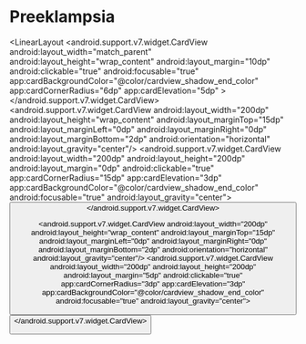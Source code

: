 # Preeklampsia
<?xml version="1.0" encoding="utf-8"?>
<LinearLayout
<android.support.v7.widget.CardView
android:layout_width="match_parent"
android:layout_height="wrap_content"
android:layout_margin="10dp"
android:clickable="true"
android:focusable="true"
app:cardBackgroundColor="@color/cardview_shadow_end_color"
app:cardCornerRadius="6dp"
app:cardElevation="5dp" >
<LinearLayout
android:layout_width="match_parent"
android:layout_height="110dp"
android:background="@drawable/upframe"
android:gravity="center"
android:orientation="horizontal"
android:padding="10dp" />
</android.support.v7.widget.CardView>
<android.support.v7.widget.CardView
android:layout_width="200dp"
android:layout_height="wrap_content"
android:layout_marginTop="15dp"
android:layout_marginLeft="0dp"
android:layout_marginRight="0dp"
android:layout_marginBottom="2dp"
android:orientation="horizontal"
android:layout_gravity="center"/>
<android.support.v7.widget.CardView
android:layout_width="200dp"
android:layout_height="200dp"
android:layout_margin="0dp"
android:clickable="true"
app:cardCornerRadius="15dp"
app:cardElevation="3dp"
app:cardBackgroundColor="@color/cardview_shadow_end_color"
android:focusable="true"
android:layout_gravity="center">
<Button
android:id="@+id/Tomboltd"
android:layout_width="200dp"
android:layout_height="200dp"
android:backgroundTint="@color/cardview_shadow_end_color"
android:layout_gravity="center" />
<ImageView
android:layout_width="200dp"
android:layout_height="match_parent"
android:src="@drawable/tens"
android:layout_gravity="center"
android:layout_alignParentEnd="true"
android:contentDescription="@string/periksa_tekanan_darah_ibu
"
/>
</android.support.v7.widget.CardView>

<android.support.v7.widget.CardView
android:layout_width="200dp"
android:layout_height="wrap_content"
android:layout_marginTop="15dp"
android:layout_marginLeft="0dp"
android:layout_marginRight="0dp"
android:layout_marginBottom="2dp"
android:orientation="horizontal"
android:layout_gravity="center"/>
<android.support.v7.widget.CardView
android:layout_width="200dp"
android:layout_height="200dp"
android:layout_margin="5dp"
android:clickable="true"
app:cardCornerRadius="3dp"
app:cardElevation="3dp"
app:cardBackgroundColor="@color/cardview_shadow_end_color"
android:focusable="true"
android:layout_gravity="center">
<Button
android:id="@+id/Tombolsp"
android:layout_width="200dp"
android:layout_height="200dp"
android:layout_gravity="center"
android:backgroundTint="@color/cardview_shadow_end_color"
tools:targetApi="LOLLIPOP"/>
<ImageView
android:layout_width="200dp"
android:layout_height="200dp"
android:src="@drawable/re"
android:layout_gravity="center"
android:layout_alignParentBottom="true"
android:layout_alignParentEnd="true"
android:contentDescription="@string/sistem_pakar_deteksi_
preeklampsia"
/>
</android.support.v7.widget.CardView>
<TextView
android:padding="30sp"
android:layout_width="match_parent"
android:layout_height="wrap_content"
android:text="Design by TEKNIK ELEKTRO UNIB"
android:gravity="center"
android:textStyle="bold"
android:textSize="15sp"
android:textColor="#FFF"
/>
</LinearLayout>
